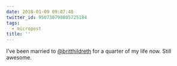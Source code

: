```yaml
---
date: 2018-01-09 09:07:40
twitter_id: 950730798805725184
tags:
  - micropost
title: ''
---
```


I’ve been married to [@britthildreth](https://twitter.com/britthildreth) for a quarter of my life now. Still awesome.
